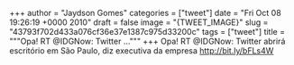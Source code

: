 
+++
author = "Jaydson Gomes"
categories = ["tweet"]
date = "Fri Oct 08 19:26:19 +0000 2010"
draft = false
image = "{TWEET_IMAGE}"
slug = "43793f702d433a076cf36e37e1387c975d33200c"
tags = ["tweet"]
title = """Opa! RT @IDGNow: Twitter ..."""
+++
Opa! RT @IDGNow: Twitter abrirá escritório em São Paulo, diz executiva da empresa http://bit.ly/bFLs4W
